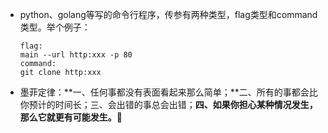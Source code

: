 - python、golang等写的命令行程序，传参有两种类型，flag类型和command类型。举个例子：

  ```
  flag:
  main --url http:xxx -p 80
  command:
  git clone http:xxx
  ```


- 墨菲定律：**一、任何事都没有表面看起来那么简单；**二、所有的事都会比你预计的时间长；三、会出错的事总会出错；**四、如果你担心某种情况发生，那么它就更有可能发生。**🐶